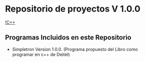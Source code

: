 # Repositorio de proyectos V 1.0.0
[!C++](https://isocpp.org)
## Programas Incluidos en este Repositorio
* Simpletron Version 1.0.0.  (Programa propuesto del Libro como programar en c++ de Deitel)
